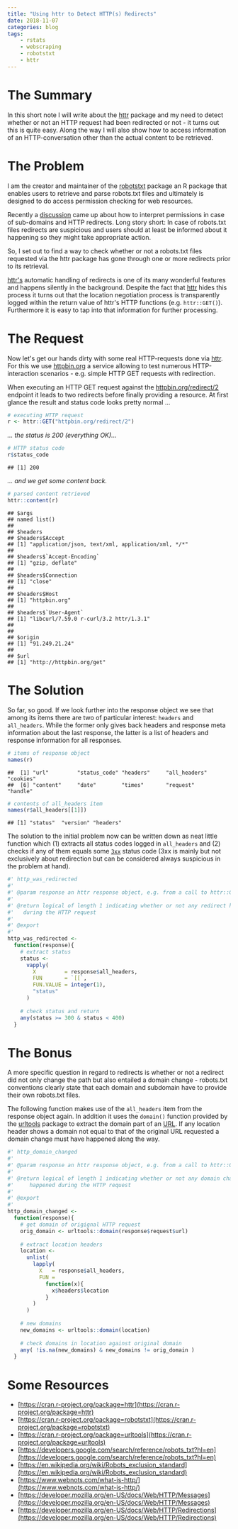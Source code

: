 ```yaml
---
title: "Using httr to Detect HTTP(s) Redirects"
date: 2018-11-07
categories: blog
tags:
    - rstats
    - webscraping
    - robotstxt
    - httr
---
```




# The Summary

In this short note I will write about the [httr](https://cran.r-project.org/package=httr) package and my need to detect 
whether or not an HTTP request had been redirected or not - it turns out this is quite easy. Along the way I will also show how to access information of an HTTP-conversation other than the actual content to be retrieved. 



# The Problem

I am the creator and maintainer of the [robotstxt](https://cran.r-project.org/package=robotstxt) package an R package that enables users to retrieve and parse robots.txt files and ultimately is designed to do access permission checking for web resources. 

Recently a [discussion](https://github.com/ropensci/robotstxt/issues/27) came up about how to interpret permissions in case of sub-domains and HTTP redirects. Long story short: In case of robots.txt files redirects are suspicious and users should at least be informed about it happening so they might take appropriate action. 

So, I set out to find a way to check whether or not a robots.txt files requested via the httr package has gone through one or more redirects prior to its retrieval. 

[httr's](https://cran.r-project.org/package=httr)  automatic handling of redirects is one of its many wonderful features and happens silently in the background. Despite the fact that [httr](https://cran.r-project.org/package=httr) hides this process it turns out that the location negotiation process is transparently logged within the return value of httr's HTTP functions (e.g. `httr::GET()`). Furthermore it is easy to tap into that information for further processing. 



# The Request

Now let's get our hands dirty with some real HTTP-requests done via [httr](https://cran.r-project.org/package=httr). For this we use [httpbin.org](https://httpbin.org) a service allowing to test numerous HTTP-interaction scenarios - e.g. simple HTTP GET requests with redirection. 

When executing an HTTP GET request against the [httpbin.org/redirect/2](httpbin.org/redirect/2) endpoint it leads to two redirects before finally providing a resource. At first glance the result and status code looks pretty normal ...


```r
# executing HTTP request
r <- httr::GET("httpbin.org/redirect/2")
```

*... the status is 200 (everything OK)...*


```r
# HTTP status code
r$status_code
```

```
## [1] 200
```


*... and we get some content back.*


```r
# parsed content retrieved
httr::content(r)
```

```
## $args
## named list()
## 
## $headers
## $headers$Accept
## [1] "application/json, text/xml, application/xml, */*"
## 
## $headers$`Accept-Encoding`
## [1] "gzip, deflate"
## 
## $headers$Connection
## [1] "close"
## 
## $headers$Host
## [1] "httpbin.org"
## 
## $headers$`User-Agent`
## [1] "libcurl/7.59.0 r-curl/3.2 httr/1.3.1"
## 
## 
## $origin
## [1] "91.249.21.24"
## 
## $url
## [1] "http://httpbin.org/get"
```


# The Solution

So far, so good. If we look further into the response object we see that among its items there are two of particular interest: `headers` and `all_headers`. While the former only gives back headers and response meta information about the last response, the latter is a list of headers and response information for all responses. 



```r
# items of response object
names(r)
```

```
##  [1] "url"         "status_code" "headers"     "all_headers" "cookies"    
##  [6] "content"     "date"        "times"       "request"     "handle"
```

```r
# contents of all_headers item
names(r$all_headers[[1]])
```

```
## [1] "status"  "version" "headers"
```


The solution to the initial problem now can be written down as neat little function which (1) extracts all status codes logged in `all_headers` and (2) checks if any of them equals some [`3xx`](https://en.wikipedia.org/wiki/List_of_HTTP_status_codes#3xx_Redirection) status code (3xx is mainly but not exclusively about redirection but can be considered always suspicious in the problem at hand).



```r
#' http_was_redirected
#'
#' @param response an httr response object, e.g. from a call to httr::GET()
#'
#' @return logical of length 1 indicating whether or not any redirect happened 
#'   during the HTTP request
#'
#' @export
#'
http_was_redirected <- 
  function(response){
    # extract status 
    status <- 
      vapply(
        X         = response$all_headers, 
        FUN       = `[[`, 
        FUN.VALUE = integer(1),
        "status"
      )
    
    # check status and return
    any(status >= 300 & status < 400)
  }
```












# The Bonus

A more specific question in regard to redirects is whether or not a redirect 
did not only change the path but also entailed a domain change - robots.txt conventions clearly state that each domain and subdomain have to provide their own robots.txt files.


The following function makes use of the `all_headers` item from the response object again. In addition it uses the `domain()` function provided by the [urltools](https://cran.r-project.org/package=urltools) package to extract the domain part of an [URL](https://en.wikipedia.org/wiki/URL). If any location header shows a domain not equal to that of the original URL requested a domain change must have happened along the way. 


```r
#' http_domain_changed
#'
#' @param response an httr response object, e.g. from a call to httr::GET()
#'
#' @return logical of length 1 indicating whether or not any domain change 
#'     happened during the HTTP request
#'
#' @export
#'
http_domain_changed <- 
  function(response){
    # get domain of origignal HTTP request
    orig_domain <- urltools::domain(response$request$url)
    
    # extract location headers
    location <- 
      unlist(
        lapply(
          X   = response$all_headers, 
          FUN = 
            function(x){
              x$headers$location
            }
        )
      )
    
    # new domains
    new_domains <- urltools::domain(location)
    
    # check domains in location against original domain
    any( !is.na(new_domains) & new_domains != orig_domain )
  }
```



# Some Resources

- [https://cran.r-project.org/package=httr](https://cran.r-project.org/package=httr)
- [https://cran.r-project.org/package=robotstxt](https://cran.r-project.org/package=robotstxt)
- [https://cran.r-project.org/package=urltools](https://cran.r-project.org/package=urltools)
- [https://developers.google.com/search/reference/robots_txt?hl=en](https://developers.google.com/search/reference/robots_txt?hl=en)
- [https://en.wikipedia.org/wiki/Robots_exclusion_standard](https://en.wikipedia.org/wiki/Robots_exclusion_standard)
- [https://www.webnots.com/what-is-http/](https://www.webnots.com/what-is-http/)
- [https://developer.mozilla.org/en-US/docs/Web/HTTP/Messages](https://developer.mozilla.org/en-US/docs/Web/HTTP/Messages)
- [https://developer.mozilla.org/en-US/docs/Web/HTTP/Redirections](https://developer.mozilla.org/en-US/docs/Web/HTTP/Redirections)
